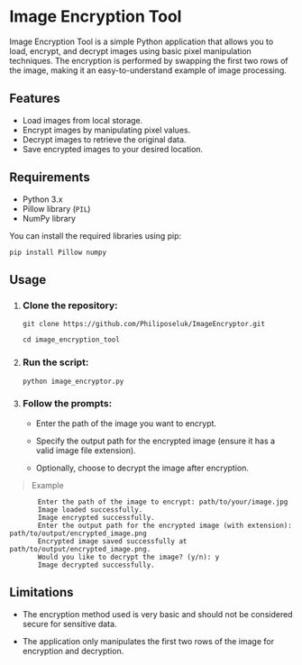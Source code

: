 # Image Encryption Tool

Image Encryption Tool is a simple Python application that allows you to load, encrypt, and decrypt images using basic pixel manipulation techniques. The encryption is performed by swapping the first two rows of the image, making it an easy-to-understand example of image processing.

## Features

- Load images from local storage.
- Encrypt images by manipulating pixel values.
- Decrypt images to retrieve the original data.
- Save encrypted images to your desired location.

## Requirements

- Python 3.x
- Pillow library (`PIL`)
- NumPy library

You can install the required libraries using pip:

    pip install Pillow numpy
## Usage

 1. ### Clone the repository:
   
        git clone https://github.com/Philiposeluk/ImageEncryptor.git

        cd image_encryption_tool
 2. ### Run the script:
 
        python image_encryptor.py
  
  3. ### Follow the prompts:

       - Enter the path of the image you want to encrypt.

      - Specify the output path for the encrypted image (ensure it has a valid image file extension).
  
     - Optionally, choose to decrypt the image after encryption.
    
   
  > Example

           Enter the path of the image to encrypt: path/to/your/image.jpg
           Image loaded successfully.
           Image encrypted successfully.
           Enter the output path for the encrypted image (with extension): path/to/output/encrypted_image.png
           Encrypted image saved successfully at path/to/output/encrypted_image.png.
           Would you like to decrypt the image? (y/n): y
           Image decrypted successfully.

## Limitations 

  - The encryption method used is very basic and should not be considered secure for sensitive data.

  - The application only manipulates the first two rows of the image for encryption and decryption.

     



    
